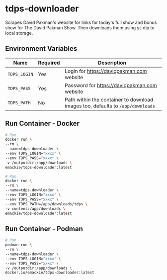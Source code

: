 # tdps-downloader
Scrapes David Pakman's website for links for today's full show and bonus show for The David Pakman Show. Then downloads them using yt-dlp to local storage. 

## Environment Variables

| Name | Required | Description
|---|---|---
| `TDPS_LOGIN`  | Yes | Login for https://davidpakman.com website 
| `TDPS_PASS`   | Yes | Password for https://davidpakman.com website
| `TDPS_PATH`   | No  | Path within the container to download images too, defaults to `/app/downloads`

## Run Container - Docker

  ```bash
  # Run
  docker run \
  --rm \
  --name=tdps-downloader \
  --env TDPS_LOGIN="xxxx" \
  --env TDPS_PASS="xxxx" \
  -v /outputdir:/app/downloads \
  emackie/tdps-downloader:latest
  ```

  ```bash
  # Run
  docker run \
  --rm \
  --name=tdps-downloader \
  --env TDPS_LOGIN="xxxx" \
  --env TDPS_PASS="xxxx" \
  --env TDPS_PATH=/app/downloads/tdps \
  -v content:/app/downloads \
  emackie/tdps-downloader:latest
  ```

## Run Container - Podman

  ```bash
  # Run
  podman run \
  --rm \
  --name=tdps-downloader \
  --env TDPS_LOGIN="xxxx" \
  --env TDPS_PASS="xxxx" \
  -v /outputdir:/app/downloads \
  docker.io/emackie/tdps-downloader:latest
  ```